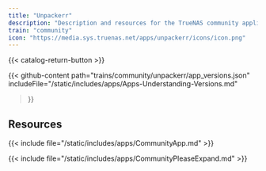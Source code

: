 ```yaml
---
title: "Unpackerr"
description: "Description and resources for the TrueNAS community application called Unpackerr."
train: "community"
icon: "https://media.sys.truenas.net/apps/unpackerr/icons/icon.png"
---
```


{{< catalog-return-button >}}

{{< github-content 
    path="trains/community/unpackerr/app_versions.json"
    includeFile="/static/includes/apps/Apps-Understanding-Versions.md"
>}}

## Resources

{{< include file="/static/includes/apps/CommunityApp.md" >}}

{{< include file="/static/includes/apps/CommunityPleaseExpand.md" >}}

